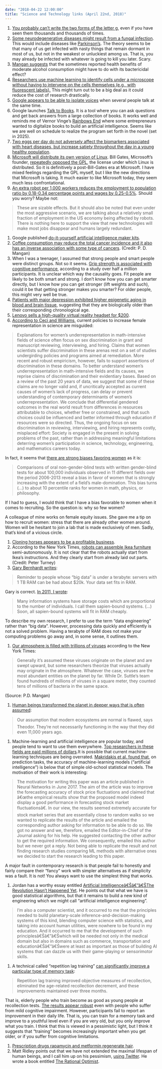 ```yaml
---
date: "2018-04-22 12:00:00"
title: "Science and Technology links (April 22nd, 2018)"
---
```




1. [You probably can&rsquo;t write the two forms of the letter g](https://www.huffingtonpost.ca/entry/the-letter-no-one-can-write_us_5ac45205e4b0ac473edb3491), even if you have seen them thousands and thousands of times.
1. [Some neurodegenerative diseases might result from a fungal infection](https://www.ncbi.nlm.nih.gov/pmc/articles/PMC4400386/). This would include diseases like [Parkinson&rsquo;s](https://www.ncbi.nlm.nih.gov/pubmed/28673590). The theory seems to be that many of us get infected with nasty things that remain dormant in most of us, but not in the weakest or unluckiest among us. That is, you may already be infected with whatever is going to kill you later. Scary.
1. [Mangan suggests](https://www.authorea.com/users/232737/articles/298008-could-the-health-benefits-of-moderate-alcohol-consumption-be-due-to-its-bactericidal-effect) that the sometimes reported health benefits of moderate alcohol consumption might have to do with its bactericidal effect?
1. [Researchers use machine learning to identify cells under a microscope without having to intervene on the cells themselves (e.g., with fluorescent labels).](http://www.cell.com/cell/fulltext/S0092-8674(18)30364-7) This might turn out to be a big deal as it could reduce the cost of research drastically.
1. [Google appears to be able to isolate voices](https://arstechnica.com/gadgets/2018/04/google-works-out-a-fascinating-slightly-scary-way-for-ai-to-isolate-voices-in-a-crowd/) when several people talk at the same time.
1. Google launches [Talk to Books](https://books.google.com/talktobooks/). It is a tool where you can ask questions and get back answers from a large collection of books. It works well and reminds me of Vernor Vinge&rsquo;s [Rainbows End](https://www.amazon.com/Rainbows-End-Novel-Foot-Future/dp/0812536363) where some entrepreneurs wanted to digitalize books to build an artificial intelligence. Seems like we are well on schedule to realize the program set forth in the novel (set in 2025).
1. [Two eggs per day do not adversely affect the biomarkers associated with heart diseases, but increase satiety throughout the day in a young healthy population](http://www.mdpi.com/2072-6643/9/2/89/htm).
1. [Microsoft will distribute its own version of Linux](https://amp.businessinsider.com/microsoft-azure-sphere-is-powered-by-linux-2018-4). Bill Gates, Microsoft&rsquo;s founder, [repeatedly opposed the GPL](https://blog.wired.com/wiredscience/2008/04/bill-gates-what.html), the license under which Linux is distributed. So it is definitively a post-Bill-Gates era at Microsoft. I have mixed feelings regarding the GPL myself, but I like the new directions that Microsoft is taking. It much easier to like Microsoft today, they seem much less confrontational.
1. [An extra robot per 1,000 workers reduces the employment to population ratio by 0.18-0.34 percentage points and wages by 0.25-0.5%](https://voxeu.org/article/robots-and-jobs-evidence-us). Should you worry? Maybe not:<br/>

> These are sizable effects. But it should also be noted that even under the most aggressive scenario, we are talking about a relatively small fraction of employment in the US economy being affected by robots. There is nothing here to support the view that new technologies will make most jobs disappear and humans largely redundant.

1. Google published [do-it-yourself artificial intelligence maker kits](https://aiyprojects.withgoogle.com).
1. [Coffee consumption may reduce the total cancer incidence and it also has an inverse association with some type of cancers](https://bmccancer.biomedcentral.com/articles/10.1186/1471-2407-11-96). (Credit: P. D. Mangan)
1. When I was a teenager, I assumed that strong people and smart people were distinct groups. Not so it seems. [Grip strength is associated with cognitive performance](https://academic.oup.com/schizophreniabulletin/advance-article/doi/10.1093/schbul/sby034/4942313), according to a study over half a million participants. It is unclear which way the causality goes. Fit people are likely to be both smart and strong. I don&rsquo;t know how you can get smarter directly, but I know how you can get stronger (lift weights and such), could it be that getting stronger makes you smarter? For older people, this might very well be true.
1. [Patients with major depression exhibited higher epigenetic aging in blood and brain tissue](https://ajp.psychiatryonline.org/doi/abs/10.1176/appi.ajp.2018.17060595?journalCode=ajp&amp;), suggesting that they are biologically older than their corresponding chronological age.
1. [Lenovo sells a high-quality virtual reality headset for $200](https://uploadvr.com/get-lenovos-windows-vr-headset-just-199-today/).
1. [According to Ceci and Williams](http://www.pnas.org/content/108/8/3157), current policies to increase female representation in science are misguided:<br/>

> Explanations for women&rsquo;s underrepresentation in math-intensive fields of science often focus on sex discrimination in grant and manuscript reviewing, interviewing, and hiring. Claims that women scientists suffer discrimination in these arenas rest on a set of studies undergirding policies and programs aimed at remediation. More recent and robust empiricism, however, fails to support assertions of discrimination in these domains. To better understand women&rsquo;s underrepresentation in math-intensive fields and its causes, we reprise claims of discrimination and their evidentiary bases. Based on a review of the past 20 years of data, we suggest that some of these claims are no longer valid and, if uncritically accepted as current causes of women&rsquo;s lack of progress, can delay or prevent understanding of contemporary determinants of women&rsquo;s underrepresentation. We conclude that differential gendered outcomes in the real world result from differences in resources attributable to choices, whether free or constrained, and that such choices could be influenced and better informed through education if resources were so directed. Thus, the ongoing focus on sex discrimination in reviewing, interviewing, and hiring represents costly, misplaced effort: Society is engaged in the present in solving problems of the past, rather than in addressing meaningful limitations deterring women&rsquo;s participation in science, technology, engineering, and mathematics careers today.


In fact, it seems that [there are strong biases favoring women](http://science.sciencemag.org/content/353/6298/474) as it is:

> Comparisons of oral non-gender-blind tests with written gender-blind tests for about 100,000 individuals observed in 11 different fields over the period 2006-2013 reveal a bias in favor of women that is strongly increasing with the extent of a field&rsquo;s male-domination. This bias turns (&hellip;) to about 10 percentile ranks for women in math, physics, or philosophy.


If I had to guess, I would think that I have a bias favorable to women when it comes to recruiting. So the question is: why so few women?

A colleague of mine works on female equity issues. She gave me a tip on how to recruit women: stress that there are already other women around. Women will be hesitant to join a lab that is made exclusively of men. Sadly, that&rsquo;s kind of a vicious circle.
1. [Cloning horses appears to be a profitable business](https://www.cbsnews.com/news/the-clones-of-polo/).
1. According to the New York Times, [robots can assemble Ikea furniture](https://www.nytimes.com/2018/04/18/science/robots-ikea-furniture.html) semi-autonomously. It is not clear that the robots actually start from Ikea&rsquo;s instructions. And they clearly start from already laid out parts. (Credit: Peter Turney)
1. [Gary Bernhardt writes](https://twitter.com/garybernhardt/status/600783000331112449):<br/>

> Reminder to people whose &ldquo;big data&rdquo; is under a terabyte: servers with 1 TB RAM can be had about $20k. Your data set fits in RAM.


Gary is correct. [In 2011, I wrote](/lemire/blog/2011/01/04/if-human-population-grew-at-the-pace-of-computer-storage/):

> Many information systems have storage costs which are proportional to the number of individuals. I call them sapien-bound systems. (&hellip;) Soon, all sapien-bound systems will fit in RAM cheaply.


To describe my own research, I prefer to use the term &ldquo;data engineering&rdquo; rather than &ldquo;big data&rdquo;. However, processing data quickly and efficiently is not a solved problem. Having a terabyte of RAM does not make your computing problems go away and, in some sense, it outlines them.
1. [Our atmosphere is filled with trillions of viruses](https://www.nytimes.com/2018/04/13/science/virosphere-evolution.html) according to the New York Times:<br/>

> Generally it&rsquo;s assumed these viruses originate on the planet and are swept upward, but some researchers theorize that viruses actually may originate in the atmosphere. Whatever the case, viruses are the most abundant entities on the planet by far. While Dr. Suttle&rsquo;s team found hundreds of millions of viruses in a square meter, they counted tens of millions of bacteria in the same space.


(Source: P.D. Mangan)
1. [Human beings transformed the planet in deeper ways that is often assumed](https://www.theatlantic.com/amp/article/558323/):<br/>

> Our assumption that modern ecosystems are normal is flawed, says Theodor.  They&rsquo;re not necessarily functioning in the way that they did even 11,000 years ago.

1. Machine-learning and artificial intelligence are popular today, and people tend to want to use them everywhere. [Top researchers in these fields are paid millions of dollars](https://www.nytimes.com/2018/04/19/technology/artificial-intelligence-salaries-openai.html).It is possible that current machine-learning techniques are being overrated. [Makridakis et al. found that](http://journals.plos.org/plosone/article?id=10.1371/journal.pone.0194889), on prediction tasks, the accuracy of machine-learning models (&ldquo;artificial intelligence&rdquo;) is below that of simple old-school statistical models. The motivation of their work is interesting:<br/>

> The motivation for writing this paper was an article published in Neural Networks in June 2017. The aim of the article was to improve the forecasting accuracy of stock price fluctuations and claimed that â€œthe empirical results show that the proposed model indeed display a good performance in forecasting stock market fluctuationsâ€. In our view, the results seemed extremely accurate for stock market series that are essentially close to random walks so we wanted to replicate the results of the article and emailed the corresponding author asking for information to be able to do so. We got no answer and we, therefore, emailed the Editor-in-Chief of the Journal asking for his help. He suggested contacting the other author to get the required information. We consequently, emailed this author but we never got a reply. Not being able to replicate the result and not finding research studies comparing ML methods with alternative ones we decided to start the research leading to this paper.


A major fault in contemporary research is that people fail to honestly and fairly compare their &ldquo;fancy&rdquo; work with simpler alternatives as if simplicity was a fault. It is not! You always want to use the simplest thing that works.
1. Jordan has a worthy essay entitled [Artificial Intelligenceâ€Šâ€”â€ŠThe Revolution Hasn&rsquo;t Happened Yet](https://medium.com/@mijordan3/artificial-intelligence-the-revolution-hasnt-happened-yet-5e1d5812e1e7). He points out that what we have is good statistical algorithms, but that it remains to build a new kind of engineering which we might call &ldquo;artificial intelligence engineering&rdquo;.<br/>

> I&rsquo;m also a computer scientist, and it occurred to me that the principles needed to build planetary-scale inference-and-decision-making systems of this kind, blending computer science with statistics, and taking into account human utilities, were nowhere to be found in my education. And it occurred to me that the development of such principlesâ€Šâ€”â€Šwhich will be needed not only in the medical domain but also in domains such as commerce, transportation and educationâ€Šâ€”â€Šwere at least as important as those of building AI systems that can dazzle us with their game-playing or sensorimotor skills.

1. A technical called &ldquo;repetition lag training&rdquo; [can significantly improve a particular type of memory task](http://psycnet.apa.org/record/2018-08555-009):<br/>

> Repetition lag training improved objective measures of recollection, eliminated the age-related recollection decrement, and these improvements maintained over three months.


That is, elderly people who train become as good as young people at recollection tests. [The results appear robust](https://www.tandfonline.com/doi/abs/10.1080/13825585.2014.915918?journalCode=nanc20) even with people who suffer from mild cognitive impairment. However, participants fail to report an improvement in their daily life. That is, you can train for a memory task and improve to a youthful level even if you are very old, but you only improve what you train. I think that this is viewed in a pessimistic light, but I think it suggests that &ldquo;training&rdquo; becomes increasingly important when you get older, or if you suffer from cognitive limitations.
1. [Prescription drugs rapamycin and metformin regenerate hair](https://www.biorxiv.org/content/early/2018/04/18/303495).
1. Matt Ridley points out that we have not extended the maximal lifespan of human beings, and I call him up on his pessimism, [using Twitter](https://twitter.com/mattwridley/status/988014315868475392). He wrote a book entitled [The Rational Optimist](https://www.amazon.com/Rational-Optimist-Prosperity-Evolves-P-s-ebook/dp/B003QP4BJM/ref=sr_1_1?s=books&amp;ie=UTF8&amp;qid=1524417638).



